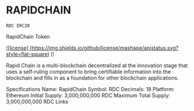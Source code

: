 #      RAPIDCHAIN
    RDC ERC20
 RapidChain Token 

 [![license]
(https://img.shields.io/github/license/mashape/apistatus.svg?style=flat-square)](https://opensource.org/licenses/MIT) [!

 
 Rapid Chain is a multi-blockchain decentralized at the innovation stage that uses a self-ruling  component to bring certifiable information into the blockchain and fills in as a foundation for other blockchain applications. 

 

Specifications
Name: RapidChain
Symbol: RDC
Decimals: 18
Platform: Ethereum
Initial Supply: 3,000,000,000 RDC
Maximum Total Supply: 3,000,000,000 RDC
Links
